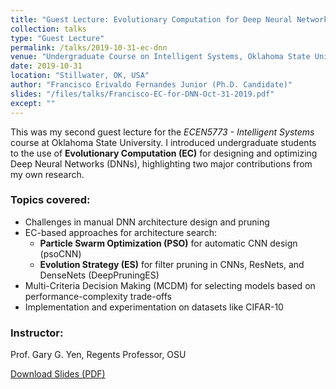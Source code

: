 ```yaml
---
title: "Guest Lecture: Evolutionary Computation for Deep Neural Networks"
collection: talks
type: "Guest Lecture"
permalink: /talks/2019-10-31-ec-dnn
venue: "Undergraduate Course on Intelligent Systems, Oklahoma State University"
date: 2019-10-31
location: "Stillwater, OK, USA"
author: "Francisco Erivaldo Fernandes Junior (Ph.D. Candidate)"
slides: "/files/talks/Francisco-EC-for-DNN-Oct-31-2019.pdf"
except: ""
---
```


This was my second guest lecture for the *ECEN5773 - Intelligent Systems* course at Oklahoma State University. I introduced undergraduate students to the use of **Evolutionary Computation (EC)** for designing and optimizing Deep Neural Networks (DNNs), highlighting two major contributions from my own research.

### Topics covered:

- Challenges in manual DNN architecture design and pruning
- EC-based approaches for architecture search:
  - **Particle Swarm Optimization (PSO)** for automatic CNN design (psoCNN)
  - **Evolution Strategy (ES)** for filter pruning in CNNs, ResNets, and DenseNets (DeepPruningES)
- Multi-Criteria Decision Making (MCDM) for selecting models based on performance-complexity trade-offs
- Implementation and experimentation on datasets like CIFAR-10

### Instructor:
Prof. Gary G. Yen, Regents Professor, OSU

[Download Slides (PDF)](/files/talks/Francisco-EC-for-DNN-Oct-31-2019.pdf)

